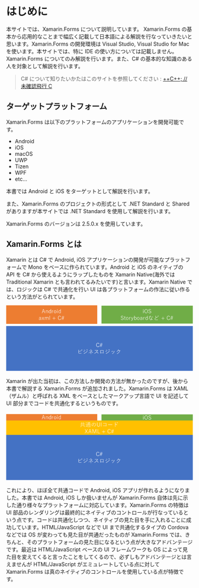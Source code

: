 # はじめに

本サイトでは、Xamarin.Forms について説明しています。 Xamarin.Forms の基本から応用的なことまで幅広く記載して日本語による解説を行なっていきたいと思います。Xamarin.Forms の開発環境は Visual Studio, Visual Studio for Mac を使います。本サイトでは、特に IDE の使い方については記載しません。
Xamarin.Forms についてのみ解説を行います。また、C# の基本的な知識のある人を対象として解説を行います。

> C# について知りたいかたはこのサイトを参照してください : [++C++; // 未確認飛行 C](http://ufcpp.net/study/csharp/)

## ターゲットプラットフォーム

Xamarin.Forms は以下のプラットフォームのアプリケーションを開発可能です。

- Android
- iOS
- macOS
- UWP
- Tizen
- WPF
- etc...

本書では Android と iOS をターゲットとして解説を行います。

また、Xamarin.Forms のプロジェクトの形式として .NET Standard と Shared がありますが本サイトでは .NET Standard を使用して解説を行います。

Xamarin.Forms のバージョンは 2.5.0.x を使用しています。

## Xamarin.Forms とは

Xamarin とは C# で Android, iOS アプリケーションの開発が可能なプラットフォームで Mono をベースに作られています。Android と iOS のネイティブの API を C# から使えるようにラップしたものを Xamarin Native(海外では Traditional Xamarin とも言われてるみたいです)と言います。Xamarin Native では、ロジックは C# で共通化を行い UI は各プラットフォームの作法に従い作るという方法がとられています。

![Xamarin Native](images/xamarin-native.png)

Xamarin が出た当初は、この方法しか開発の方法が無かったのですが、後から本書で解説する Xamarin.Forms が追加されました。Xamarin.Forms は XAML（ザムル）と呼ばれる XML をベースとしたマークアップ言語で UI を記述して UI 部分までコードを共通化するというものです。

![Xamarin Forms](images/xamarin-forms.png)

これにより、ほぼ全て共通コードで Android, iOS アプリが作れるようになりました。本書では Android, iOS しか扱いませんが Xamarin.Forms 自体は先に示した通り様々なプラットフォームに対応しています。Xamarin.Forms の特徴は UI 部品のレンダリングは最終的にネイティブのコントロールが行なっているという点です。コードは共通化しつつ、ネイティブの見た目を手に入れることに成功しています。HTML/JavaScript などで UI まで共通化するタイプの Cordova などでは OS が変わっても見た目が共通だったものが Xamarin.Forms では、きちんと、そのプラットフォームの見た目になるという点が大きなアドバンテージです。最近は HTML/JavaScript ベースの UI フレームワークも OS によって見た目を変えてくると言ったことをしてくるので、必ずしもアドバンテージとは言えませんが HTML/JavaScript がエミュレートしている点に対して Xamarin.Forms は真のネイティブのコントロールを使用している点が特徴です。


